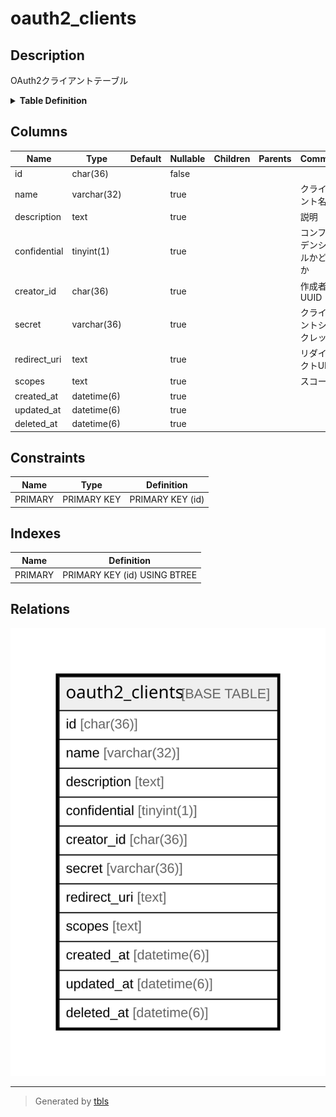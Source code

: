 # oauth2_clients

## Description

OAuth2クライアントテーブル

<details>
<summary><strong>Table Definition</strong></summary>

```sql
CREATE TABLE `oauth2_clients` (
  `id` char(36) NOT NULL DEFAULT '',
  `name` varchar(32) DEFAULT NULL,
  `description` text,
  `confidential` tinyint(1) DEFAULT NULL,
  `creator_id` char(36) DEFAULT NULL,
  `secret` varchar(36) DEFAULT NULL,
  `redirect_uri` text,
  `scopes` text,
  `created_at` datetime(6) DEFAULT NULL,
  `updated_at` datetime(6) DEFAULT NULL,
  `deleted_at` datetime(6) DEFAULT NULL,
  PRIMARY KEY (`id`)
) ENGINE=InnoDB DEFAULT CHARSET=utf8mb4
```

</details>

## Columns

| Name | Type | Default | Nullable | Children | Parents | Comment |
| ---- | ---- | ------- | -------- | -------- | ------- | ------- |
| id | char(36) |  | false |  |  |  |
| name | varchar(32) |  | true |  |  | クライアント名 |
| description | text |  | true |  |  | 説明 |
| confidential | tinyint(1) |  | true |  |  | コンフィデンシャルかどうか |
| creator_id | char(36) |  | true |  |  | 作成者UUID |
| secret | varchar(36) |  | true |  |  | クライアントシークレット |
| redirect_uri | text |  | true |  |  | リダイレクトURI |
| scopes | text |  | true |  |  | スコープ |
| created_at | datetime(6) |  | true |  |  |  |
| updated_at | datetime(6) |  | true |  |  |  |
| deleted_at | datetime(6) |  | true |  |  |  |

## Constraints

| Name | Type | Definition |
| ---- | ---- | ---------- |
| PRIMARY | PRIMARY KEY | PRIMARY KEY (id) |

## Indexes

| Name | Definition |
| ---- | ---------- |
| PRIMARY | PRIMARY KEY (id) USING BTREE |

## Relations

![er](oauth2_clients.svg)

---

> Generated by [tbls](https://github.com/k1LoW/tbls)
